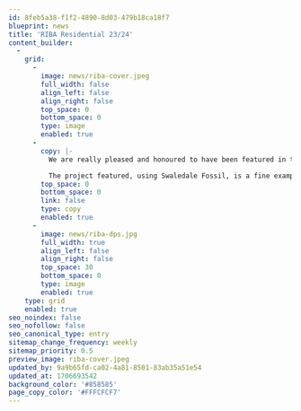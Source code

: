 ```yaml
---
id: 8feb5a38-f1f2-4890-8d03-479b18ca18f7
blueprint: news
title: 'RIBA Residential 23/24'
content_builder:
  -
    grid:
      -
        image: news/riba-cover.jpeg
        full_width: false
        align_left: false
        align_right: false
        top_space: 0
        bottom_space: 0
        type: image
        enabled: true
      -
        copy: |-
          We are really pleased and honoured to have been featured in the latest issue of RIBA Residential.

          The project featured, using Swaledale Fossil, is a fine example of multi-disciplinary collaboration within our industry. With grateful thanks to Nagan Johnson.
        top_space: 0
        bottom_space: 0
        link: false
        type: copy
        enabled: true
      -
        image: news/riba-dps.jpg
        full_width: true
        align_left: false
        align_right: false
        top_space: 30
        bottom_space: 0
        type: image
        enabled: true
    type: grid
    enabled: true
seo_noindex: false
seo_nofollow: false
seo_canonical_type: entry
sitemap_change_frequency: weekly
sitemap_priority: 0.5
preview_image: riba-cover.jpeg
updated_by: 9a9b65fd-ca02-4a81-8501-83ab35a51e54
updated_at: 1706693542
background_color: '#858585'
page_copy_color: '#FFFCFCF7'
---
```

